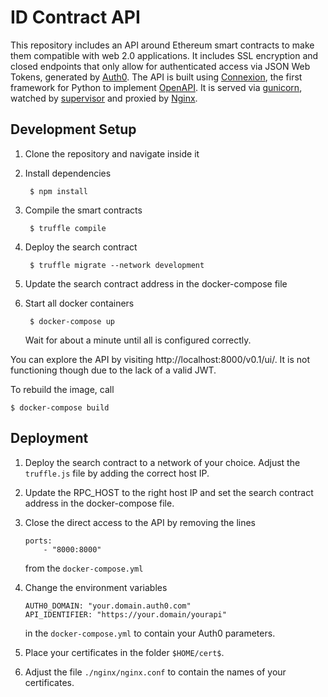 # ID Contract API

This repository includes an API around Ethereum smart contracts to make them compatible with web 2.0 applications. It includes SSL encryption and closed endpoints that only allow for authenticated access via JSON Web Tokens, generated by [Auth0](https://auth0.com/). The API is built using [Connexion](https://github.com/zalando/connexion), the first framework for Python to implement [OpenAPI](https://swagger.io/docs/specification/about/). It is served via [gunicorn](https://gunicorn.org/), watched by [supervisor](http://supervisord.org/) and proxied by [Nginx](https://www.nginx.com/).

## Development Setup

1. Clone the repository and navigate inside it

2. Install dependencies

        $ npm install

3. Compile the smart contracts

        $ truffle compile

4. Deploy the search contract

        $ truffle migrate --network development

5. Update the search contract address in the docker-compose file

6. Start all docker containers

        $ docker-compose up
    Wait for about a minute until all is configured correctly.

You can explore the API by visiting http://localhost:8000/v0.1/ui/. It is not functioning though due to the lack of a valid JWT.

To rebuild the image, call

    $ docker-compose build

## Deployment

1. Deploy the search contract to a network of your choice. Adjust the `truffle.js` file by adding the correct host IP.

2. Update the RPC_HOST to the right host IP and set the search contract address in the docker-compose file.

3. Close the direct access to the API by removing the lines 
    ```
    ports:
        - "8000:8000"
    ```
    from the `docker-compose.yml`

4. Change the environment variables 
    ```
    AUTH0_DOMAIN: "your.domain.auth0.com"
    API_IDENTIFIER: "https://your.domain/yourapi"
    ```
    in the `docker-compose.yml` to contain your Auth0 parameters.

5. Place your certificates in the folder `$HOME/cert$`.

6. Adjust the file `./nginx/nginx.conf` to contain the names of your certificates. 